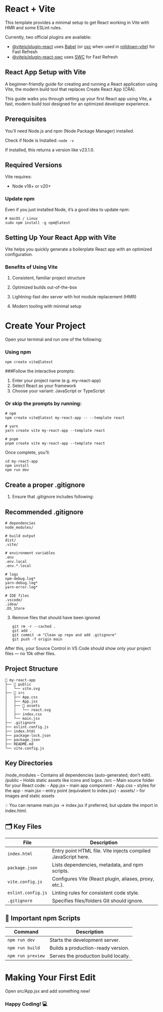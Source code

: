 # React + Vite

This template provides a minimal setup to get React working in Vite with HMR and some ESLint rules.

Currently, two official plugins are available:

- [@vitejs/plugin-react](https://github.com/vitejs/vite-plugin-react/blob/main/packages/plugin-react) uses [Babel](https://babeljs.io/) (or [oxc](https://oxc.rs) when used in [rolldown-vite](https://vite.dev/guide/rolldown)) for Fast Refresh
- [@vitejs/plugin-react-swc](https://github.com/vitejs/vite-plugin-react/blob/main/packages/plugin-react-swc) uses [SWC](https://swc.rs/) for Fast Refresh

## React App Setup with Vite

A beginner-friendly guide for creating and running a React application using Vite, the modern build tool that replaces Create React App (CRA).

This guide walks you through setting up your first React app using Vite, a fast, modern build tool designed for an optimized developer experience.

## Prerequisites

You’ll need Node.js and npm (Node Package Manager) installed.

Check if Node is Installed: `node -v`

If installed, this returns a version like v23.1.0.

## Required Versions

Vite requires:

- Node v18+ or v20+

### Update npm

Even if you just installed Node, it’s a good idea to update npm:
```
# macOS / Linux
sudo npm install -g npm@latest
```

## Setting Up Your React App with Vite

Vite helps you quickly generate a boilerplate React app with an optimized configuration.

### Benefits of Using Vite

1. Consistent, familiar project structure

2. Optimized builds out-of-the-box

3. Lightning-fast dev server with hot module replacement (HMR)

4. Modern tooling with minimal setup

# Create Your Project

Open your terminal and run one of the following:

### Using npm

```npm create vite@latest```

###Follow the interactive prompts:

1. Enter your project name (e.g. my-react-app)
2. Select React as your framework
3. Choose your variant: JavaScript or TypeScript

### Or skip the prompts by running:
```
# npm
npm create vite@latest my-react-app -- --template react

# yarn
yarn create vite my-react-app --template react

# pnpm
pnpm create vite my-react-app --template react
```

Once complete, you’ll:
```
cd my-react-app
npm install
npm run dev
```

## Create a proper .gitignore

1. Ensure that .gitignore includes following:
   
  ## Recommended .gitignore

```gitignore
# dependencies
node_modules/

# build output
dist/
.vite/

# environment variables
.env
.env.local
.env.*.local

# logs
npm-debug.log*
yarn-debug.log*
yarn-error.log*

# IDE files
.vscode/
.idea/
.DS_Store
```


3. Remove files that should have been ignored
   ```
   git rm -r --cached .
   git add .
   git commit -m "Clean up repo and add .gitignore"
   git push -f origin main
   ```

After this, your Source Control in VS Code should show only your project files — no 10k other files.

## Project Structure

```plaintext
📁 my-react-app
├── 📁 public
│   └── vite.svg
├── 📁 src
│   ├── App.css
│   ├── App.jsx
│   ├── 📁 assets
│   │   └── react.svg
│   ├── index.css
│   └── main.jsx
├── .gitignore
├── eslint.config.js
├── index.html
├── package-lock.json
├── package.json
├── README.md
└── vite.config.js
```

## Key Directories

/node_modules – Contains all dependencies (auto-generated; don’t edit).
/public – Holds static assets like icons and logos.
/src – Main source folder for your React code: - App.jsx – main app component - App.css – styles for the app - main.jsx – entry point (equivalent to index.jsx) - assets/ – for images and static assets

💡 You can rename main.jsx → index.jsx if preferred, but update the import in index.html.

## 🗂️ Key Files

| File               | Description                                                   |
| ------------------ | ------------------------------------------------------------- |
| `index.html`       | Entry point HTML file. Vite injects compiled JavaScript here. |
| `package.json`     | Lists dependencies, metadata, and npm scripts.                |
| `vite.config.js`   | Configures Vite (React plugin, aliases, proxy, etc.).         |
| `eslint.config.js` | Linting rules for consistent code style.                      |
| `.gitignore`       | Specifies files/folders Git should ignore.                    |

## 🚀 Important npm Scripts

| Command           | Description                          |
| ----------------- | ------------------------------------ |
| `npm run dev`     | Starts the development server.       |
| `npm run build`   | Builds a production-ready version.   |
| `npm run preview` | Serves the production build locally. |

# Making Your First Edit

Open src/App.jsx and add something new!

### Happy Coding! 💻
